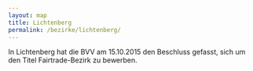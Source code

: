 ```yaml
---
layout: map
title: Lichtenberg
permalink: /bezirke/lichtenberg/
---
```


In Lichtenberg hat die BVV am 15.10.2015 den Beschluss gefasst, sich um den Titel Fairtrade-Bezirk zu bewerben.

